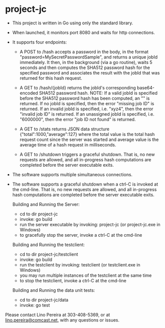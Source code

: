 # project-jc

- This project is written in Go using only the standard library.
- When launched, it monitors port 8080 and waits for http connections.
- It supports four endpoints:

  * A POST to /hash accepts a password in the body, in the format "password=MySecretPasswordSample",
    and returns a unique jobId immediately. It then, in the background (via a go routine), waits 5 seconds
    and then computes the SHA512 password hash for the specified password and associates the result
    with the jobId that was returned for this hash request.
    
  * A GET to /hash/{jobId} returns the jobId's corresponding base64-encoded SHA512 password hash.
      NOTE: If a valid jobId is specified before the SHA512 password hash has been computed, an "" is returned.
            If no jobId is specified, then the error "missing job ID" is returned.
            If an invalid jobId is specified, i.e. "xyz4", then the error "invalid job ID" is returned.
            If an unassigned jobId is specified, i.e. "6000000", then the error "job ID not found" is returned.
      
  * A GET to /stats returns JSON data structure {"total":1000,"average":127} where the total value 
    is the total hash request count since the server was started and average value is the average
    time of a hash request in milliseconds.
    
  * A GET to /shutdown triggers a graceful shutdown. That is, no new requests are allowed, and all 
    in-progress hash computations are completed before the server executable exits.
    
- The software supports multiple simultaneous connections.
- The software supports a graceful shutdown when a ctrl-C is invoked at the cmd-line. That is, no 
  new requests are allowed, and all in-progress hash computations are completed before the server
  executable exits.
  
  Building and Running the Server:
  - cd to dir project-jc
  - invoke: go build
  - run the server executable by invoking: project-jc (or project-jc.exe in Windows)
  - to gracefully stop the server, invoke a ctrl-C at the cmd-line
  
  Building and Running the testclient:
  - cd to dir project-jc/testclient
  - invoke: go build
  - run the testclient by invoking: testclient (or testclient.exe in Windows)
  - you may run multiple instances of the testclient at the same time
  - to stop the testclient, invoke a ctrl-C at the cmd-line
  
  Building and Running the data unit tests:
  - cd to dir project-jc/data
  - invoke: go test
  
Please contact Lino Pereira at 303-408-5369, or at lino.pereira@comcast.net, with any questions or issues.
